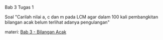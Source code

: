 Bab 3 Tugas 1

Soal "Carilah nilai a, c dan m pada LCM  agar dalam 100 kali pembangkitan  bilangan acak belum terlihat adanya  pengulangan"

materi:
[Bab 3 - Bilangan Acak](https://drive.google.com/open?id=1-f4zRxHnlvbltI8nQMpEdYivGiVdWVBO)

